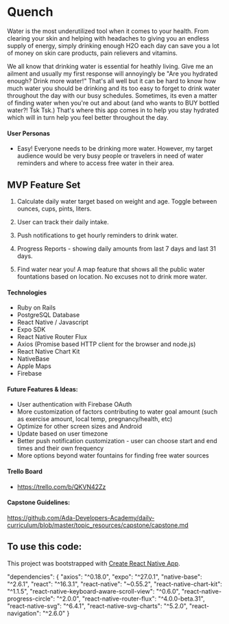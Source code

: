 # Quench

Water is the most underutilized tool when it comes to your health. From clearing your skin and helping with headaches to giving you an endless supply of energy, simply drinking enough H2O each day can save you a lot of money on skin care products, pain relievers and vitamins.

We all know that drinking water is essential for heathly living. Give me an ailment and usually my first response will annoyingly be "Are you hydrated enough? Drink more water!" That's all well but it can be hard to know how much water you should be drinking and its too easy to forget to drink water throughout the day with our busy schedules. Sometimes, its even a matter of finding water when you're out and about (and who wants to BUY bottled water?! Tsk Tsk.) That's where this app comes in to help you stay hydrated which will in turn help you feel better throughout the day.

#### User Personas 
- Easy! Everyone needs to be drinking more water. However, my target audience would be very busy people or travelers in need of water reminders and where to access free water in their area.

## MVP Feature Set

1.  Calculate daily water target based on weight and age. Toggle between ounces, cups, pints, liters.

2. User can track their daily intake.

3. Push notifications to get hourly reminders to drink water.

4. Progress Reports - showing daily amounts from last 7 days and last 31 days.

5. Find water near you! A map feature that shows all the public water fountations based on location. No excuses not to drink more water.


#### Technologies
- Ruby on Rails
- PostgreSQL Database
- React Native / Javascript
- Expo SDK
- React Native Router Flux
- Axios (Promise based HTTP client for the browser and node.js)
- React Native Chart Kit
- NativeBase
- Apple Maps
- Firebase

#### Future Features & Ideas:
- User authentication with Firebase OAuth
- More customization of factors contributing to water goal amount (such as exercise amount, local temp, pregnancy/health, etc)
- Optimize for other screen sizes and Android
- Update based on user timezone
- Better push notification customization - user can choose start and end times and their own frequency
- More options beyond water fountains for finding free water sources


#### Trello Board
- https://trello.com/b/QKVN42Zz 

#### Capstone Guidelines:
https://github.com/Ada-Developers-Academy/daily-curriculum/blob/master/topic_resources/capstone/capstone.md


## To use this code: 

This project was bootstrapped with [Create React Native App](https://github.com/react-community/create-react-native-app).

"dependencies": {
    "axios": "^0.18.0",
    "expo": "^27.0.1",
    "native-base": "^2.6.1",
    "react": "^16.3.1",
    "react-native": "~0.55.2",
    "react-native-chart-kit": "^1.1.5",
    "react-native-keyboard-aware-scroll-view": "^0.6.0",
    "react-native-progress-circle": "^2.0.0",
    "react-native-router-flux": "^4.0.0-beta.31",
    "react-native-svg": "^6.4.1",
    "react-native-svg-charts": "^5.2.0",
    "react-navigation": "^2.6.0"
  }
